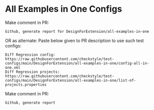 # All Examples in One Configs
Make comment in PR:
```
Github, generate report for DesignForExtension/all-examples-in-one
```
OR as alternate:
Paste below given to PR description to use such test configs:
```
Diff Regression config: https://raw.githubusercontent.com/checkstyle/test-configs/main/DesignForExtension/all-examples-in-one/config-all-in-one.xml
Diff Regression projects: https://raw.githubusercontent.com/checkstyle/test-configs/main/DesignForExtension/all-examples-in-one/list-of-projects.properties
```
Make comment in PR:
```
Github, generate report
```
